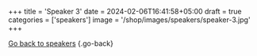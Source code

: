 +++
title = 'Speaker 3'
date = 2024-02-06T16:41:58+05:00
draft = true
categories = ['speakers']
image = '/shop/images/speakers/speaker-3.jpg'
+++


[Go back to speakers](/shop/categories/speakers/)
{.go-back}